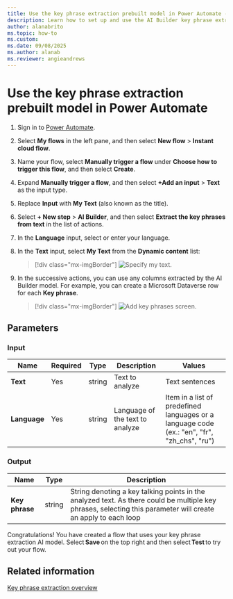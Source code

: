```yaml
---
title: Use the key phrase extraction prebuilt model in Power Automate - AI Builder | Microsoft Docs
description: Learn how to set up and use the AI Builder key phrase extraction prebuilt model in Power Automate.
author: alanabrito
ms.topic: how-to
ms.custom: 
ms.date: 09/08/2025
ms.author: alanab
ms.reviewer: angieandrews
---
```


# Use the key phrase extraction prebuilt model in Power Automate

1. Sign in to [Power Automate](https://flow.microsoft.com/).

1. Select **My flows** in the left pane, and then select **New flow** > **Instant cloud flow**.

1. Name your flow, select **Manually trigger a flow** under **Choose how to trigger this flow**, and then select **Create**.

1. Expand **Manually trigger a flow**, and then select **+Add an input** > **Text** as the input type.

1. Replace **Input** with **My Text** (also known as the title).

1. Select **+ New step** > **AI Builder**, and then select **Extract the key phrases from text** in the list of actions.

1. In the **Language** input, select or enter your language.

1. In the **Text** input, select **My Text** from the **Dynamic content** list:

    > [!div class="mx-imgBorder"]
    > ![Specify my text.](media/flow-kpe.png "Specify my text")

1. In the successive actions, you can use any columns extracted by the AI Builder model. For example, you can create a Microsoft Dataverse row for each **Key phrase**.

    > [!div class="mx-imgBorder"]
    > ![Add key phrases screen.](media/flow-add-phrase-2.png "Add key phrases in Dataverse")

## Parameters

### Input

|Name |Required |Type |Description |Values |
|---------|---------|---------|---------|---------|
|**Text** |Yes |string |Text to analyze |Text sentences |
|**Language** |Yes |string | Language of the text to analyze | Item in a list of predefined languages or a language code (ex.: "en", "fr", "zh_chs", "ru")

### Output

|Name |Type |Description |
|---------|---------|---------|
|**Key phrase** |string |String denoting a key talking points in the analyzed text. As there could be multiple key phrases, selecting this parameter will create an apply to each loop |

Congratulations! You have created a flow that uses your key phrase extraction AI model. Select **Save** on the top right and then select **Test** to try out your flow.

## Related information

[Key phrase extraction overview](prebuilt-key-phrase.md)
